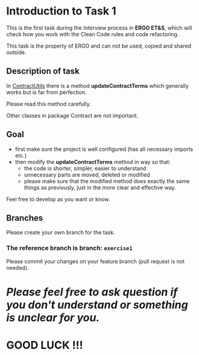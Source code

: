 # Introduction to Task 1
This is the first task during the Interview process in **ERGO ET&S**, which will check how you work with the Clean Code rules and code refactoring. 

This task is the property of ERGO and can not be used, copied and shared outside.
## Description of task
In [ContractUtils][ContractUtils] there is a method **updateContractTerms** which generally works but is far from perfection. 

Please read this method carefully. 

Other classes in package Contract are not important.
## Goal

- first make sure the project is well configured (has all necessary imports etc.)
- then modify the **updateContractTerms** method in way so that:
  - the code is shorter, simpler, easier to understand
  - unnecessary parts are moved, deleted or modified
  - please make sure that the modified method does exactly the same things as previously, just in the more clear and effective way.

Feel free to develop as you want or know.

## Branches
Please create your own branch for the task.

### **The reference branch is branch: `exercise1`**
Please commit your changes on your feature branch (pull request is not needed).

# _Please feel free to ask question if you don't understand or something is unclear for you._
# **GOOD LUCK !!!**

[ContractUtils]: src/main/java/digital/ergo/interview/insurance/utils/ContractUtils.java
